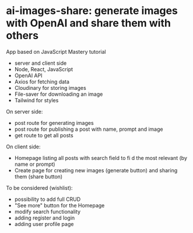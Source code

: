 # ai-images-share: generate images with OpenAI and share them with others

App based on JavaScript Mastery tutorial

- server and client side
- Node, React, JavaScript
- OpenAI API
- Axios for fetching data
- Cloudinary for storing images
- File-saver for downloading an image
- Tailwind for styles

On server side:
- post route for generating images 
- post route for publishing a post with name, prompt and image
- get route to get all posts

On client side:
- Homepage listing all posts with search field to fi d the most relevant (by name or prompt)
- Create page for creating new images (generate button) and sharing them (share button)

To be considered (wishlist):
- possibility to add full CRUD
- "See more" button for the Homepage
- modify search functionality
- adding register and login 
- adding user profile page

